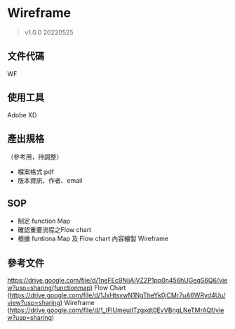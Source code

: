 # Wireframe
> v1.0.0 20220525

## 文件代碼
WF

## 使用工具
Adobe XD

## 產出規格
（參考用，待調整）
- 檔案格式:pdf
- 版本資訊、作者、email

## SOP
- 制定 function Map
- 確認重要流程之Flow chart
- 根據 funtiona Map 及 Flow chart 內容繪製 Wireframe

## 參考文件
https://drive.google.com/file/d/1neFEc9NijAiVZ2P1pp0n456hUGeqS6Q6/view?usp=sharing(functionmap)
Flow Chart (https://drive.google.com/file/d/1JxHtsvwN1NgTheYk0jCMr7uA6WRyd4Uu/view?usp=sharing)
Wireframe (https://drive.google.com/file/d/1_IFIUmeuitTzgxdt0EvVBngLNeTMrAQf/view?usp=sharing)
